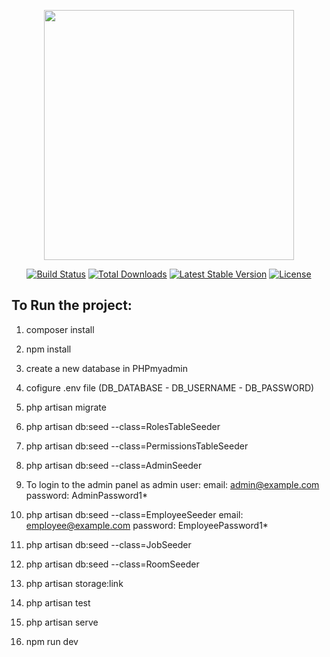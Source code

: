 <p align="center"><a href="https://laravel.com" target="_blank"><img src="https://raw.githubusercontent.com/laravel/art/master/logo-lockup/5%20SVG/2%20CMYK/1%20Full%20Color/laravel-logolockup-cmyk-red.svg" width="400"></a></p>

<p align="center">
<a href="https://travis-ci.org/laravel/framework"><img src="https://travis-ci.org/laravel/framework.svg" alt="Build Status"></a>
<a href="https://packagist.org/packages/laravel/framework"><img src="https://img.shields.io/packagist/dt/laravel/framework" alt="Total Downloads"></a>
<a href="https://packagist.org/packages/laravel/framework"><img src="https://img.shields.io/packagist/v/laravel/framework" alt="Latest Stable Version"></a>
<a href="https://packagist.org/packages/laravel/framework"><img src="https://img.shields.io/packagist/l/laravel/framework" alt="License"></a>
</p>


## To Run the project:

1) composer install

2) npm install

3) create a new database in PHPmyadmin

4) cofigure .env file (DB_DATABASE - DB_USERNAME - DB_PASSWORD)

5) php artisan migrate

6) php artisan db:seed --class=RolesTableSeeder

7) php artisan db:seed --class=PermissionsTableSeeder

8) php artisan db:seed --class=AdminSeeder

9) To login to the admin panel as admin user:
email: admin@example.com
password: AdminPassword1*

10) php artisan db:seed --class=EmployeeSeeder
email: employee@example.com
password: EmployeePassword1*

11) php artisan db:seed --class=JobSeeder

12) php artisan db:seed --class=RoomSeeder


13) php artisan storage:link

14) php artisan test

15) php artisan serve

16) npm run dev



